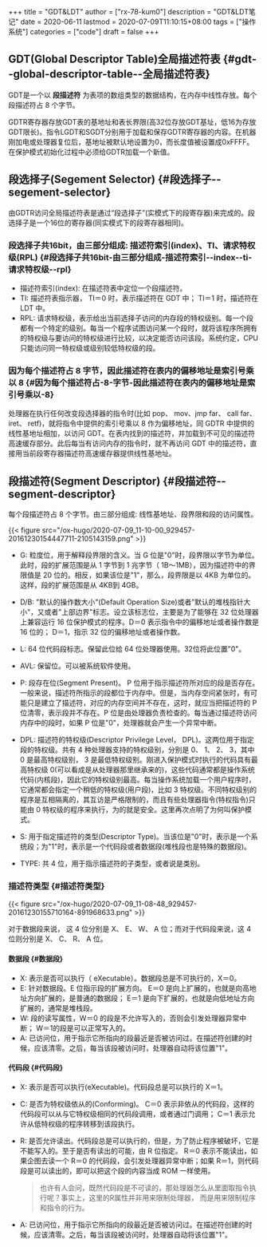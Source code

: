 +++
title = "GDT&LDT"
author = ["rx-78-kum0"]
description = "GDT&LDT笔记"
date = 2020-06-11
lastmod = 2020-07-09T11:10:15+08:00
tags = ["操作系统"]
categories = ["code"]
draft = false
+++

## GDT(Global Descriptor Table)全局描述符表 {#gdt--global-descriptor-table--全局描述符表}

GDT是一个以 **段描述符** 为表项的数组类型的数据结构，在内存中线性存放。每个段描述符占 8 个字节。

GDTR寄存器存放GDT表的基地址和表长界限(高32位存放GDT基址，低16为存放GDT限长)。指令LGDT和SGDT分别用于加载和保存GDTR寄存器的内容。在机器刚加电或处理器复位后，基地址被默认地设置为0，而长度值被设置成0xFFFF。在保护模式初始化过程中必须给GDTR加载一个新值。


## 段选择子(Segement Selector) {#段选择子--segement-selector}

由GDTR访问全局描述符表是通过“段选择子”(实模式下的段寄存器)来完成的。段选择子是一个16位的寄存器(同实模式下的段寄存器相同)。


### 段选择子共16bit，由三部分组成: 描述符索引(index)、TI、请求特权级(RPL) {#段选择子共16bit-由三部分组成-描述符索引--index--ti-请求特权级--rpl}

-   描述符索引(index): 在描述符表中定位一个段描述符。
-   TI: 描述符表指示器， TI＝0 时，表示描述符在 GDT 中； TI＝1 时，描述符在 LDT 中。
-   RPL: 请求特权级，表示给出当前选择子访问的内存段的特权级别。每一个段都有一个特定的级别。每当一个程序试图访问某一个段时，就将该程序所拥有的特权级与要访问的特权级进行比较，以决定能否访问该段。系统约定，CPU只能访问同一特权级或级别较低特权级的段。


### 因为每个描述符占 8 字节，因此描述符在表内的偏移地址是索引号乘以 8 {#因为每个描述符占-8-字节-因此描述符在表内的偏移地址是索引号乘以-8}

处理器在执行任何改变段选择器的指令时(比如 pop、 mov、jmp far、 call far、 iret、 retf)，就将指令中提供的索引号乘以 8 作为偏移地址，同 GDTR 中提供的线性基地址相加，以访问 GDT。在表内找到的描述符，并加载到不可见的描述符高速缓存部分。此后每当有访问内存的指令时，就不再访问 GDT 中的描述符，直接用当前段寄存器描述符高速缓存器提供线性基地址。


## 段描述符(Segment Descriptor) {#段描述符--segment-descriptor}

每个段描述符占 8 个字节。由三部分组成: 线性基地址、段界限和段的访问属性。

{{< figure src="/ox-hugo/2020-07-09_11-10-00_929457-20161230154447711-2105143159.png" >}}

-   G: 粒度位，用于解释段界限的含义。当 G 位是"0"时，段界限以字节为单位。此时，段的扩展范围是从 1 字节到 1 兆字节（ 1B～1MB），因为描述符中的界限值是 20 位的。相反，如果该位是"1"，那么，段界限是以 4KB 为单位的。这样，段的扩展范围是从 4KB到 4GB。

-   D/B: "默认的操作数大小"(Default Operation Size)或者"默认的堆栈指针大小"，又或者"上部边界"标志。设立该标志位，主要是为了能够在 32 位处理器上兼容运行 16 位保护模式的程序。D＝0 表示指令中的偏移地址或者操作数是 16 位的； D＝1，指示 32 位的偏移地址或者操作数。

-   L:  64 位代码段标志。保留此位给 64 位处理器使用。32位将此位置"0"。

-   AVL: 保留位。可以被系统软件使用。

-   P: 段存在位(Segment Present)。 P 位用于指示描述符所对应的段是否存在。一般来说，描述符所指示的段都位于内存中。但是，当内存空间紧张时，有可能只是建立了描述符，对应的内存空间并不存在，这时，就应当把描述符的 P 位清零，表示段并不存在。P 位是由处理器负责检查的。每当通过描述符访问内存中的段时，如果 P 位是"0"，处理器就会产生一个异常中断。

-   DPL: 描述符的特权级(Descriptor Privilege Level， DPL)。这两位用于指定段的特权级。共有 4 种处理器支持的特权级别，分别是 0、 1、 2、 3，其中 0 是最高特权级别， 3 是最低特权级别。刚进入保护模式时执行的代码具有最高特权级 0(可以看成是从处理器那里继承来的)，这些代码通常都是操作系统代码(内核段)，因此它的特权级别最高。每当操作系统加载一个用户程序时，它通常都会指定一个稍低的特权级(用户段)，比如 3 特权级。不同特权级别的程序是互相隔离的，其互访是严格限制的，而且有些处理器指令(特权指令)只能由 0 特权级的程序来执行，为的就是安全。这里再次点明了为何叫保护模式。

-   S: 用于指定描述符的类型(Descriptor Type)。当该位是"0"时，表示是一个系统段；为"1"时，表示是一个代码段或者数据段(堆栈段也是特殊的数据段)。

-   TYPE: 共 4 位，用于指示描述符的子类型，或者说是类别。


### 描述符类型 {#描述符类型}

{{< figure src="/ox-hugo/2020-07-09_11-08-48_929457-20161230155710164-891968633.png" >}}

对于数据段来说， 这 4 位分别是 X、 E、 W、 A 位；而对于代码段来说，这 4 位则分别是 X、 C、 R、 A 位。


#### 数据段 {#数据段}

-   X: 表示是否可以执行（ eXecutable）。数据段总是不可执行的，X＝0。
-   E: 针对数据段。E 位指示段的扩展方向。 E＝0 是向上扩展的，也就是向高地址方向扩展的，是普通的数据段； E＝1 是向下扩展的，也就是向低地址方向扩展的，通常是堆栈段。
-   W: 段的读写属性，W＝0 的段是不允许写入的，否则会引发处理器异常中断； W＝1的段是可以正常写入的。
-   A: 已访问位，用于指示它所指向的段最近是否被访问过。在描述符创建的时候，应该清零。之后，每当该段被访问时，处理器自动将该位置"1"。


#### 代码段 {#代码段}

-   X: 表示是否可以执行(eXecutable)。代码段总是可以执行的 X＝1。
-   C: 是否为特权级依从的(Conforming)。 C＝0 表示非依从的代码段，这样的代码段可以从与它特权级相同的代码段调用，或者通过门调用； C＝1 表示允许从低特权级的程序转移到该段执行。
-   R: 是否允许读出。代码段总是可以执行的，但是，为了防止程序被破坏，它是不能写入的。至于是否有读出的可能，由 R 位指定。 R＝0 表示不能读出，如果企图去读一个 R＝0 的代码段，会引发处理器异常中断；如果 R＝1，则代码段是可以读出的，即可以把这个段的内容当成 ROM 一样使用。

    > 也许有人会问，既然代码段是不可读的，那处理器怎么从里面取指令执行呢？事实上，这里的R属性并非用来限制处理器， 而是用来限制程序和指令的行为。
-   A: 已访问位，用于指示它所指向的段最近是否被访问过。在描述符创建的时候，应该清零。之后，每当该段被访问时，处理器自动将该位置"1"。
